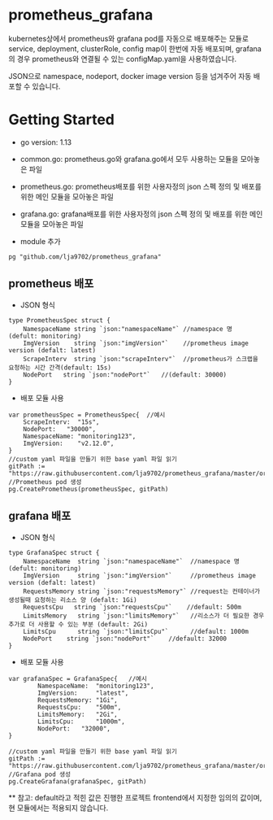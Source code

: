 # prometheus_grafana
kubernetes상에서 prometheus와 grafana pod를 자동으로 배포해주는 모듈로
service, deployment, clusterRole, config map이 한번에 자동 배포되며,
grafana의 경우 prometheus와 연결될 수 있는 configMap.yaml을 사용하였습니다.

JSON으로 namespace, nodeport, docker image version 등을 넘겨주어 자동 배포할 수 있습니다.

# Getting Started
- go version: 1.13
- common.go: prometheus.go와 grafana.go에서 모두 사용하는 모듈을 모아놓은 파일
- prometheus.go: prometheus배포를 위한 사용자정의 json 스펙 정의 및 배포를 위한 메인 모듈을 모아놓은 파일
- grafana.go: grafana배포를 위한 사용자정의 json 스펙 정의 및 배포를 위한 메인 모듈을 모아놓은 파일

- module 추가
```
pg "github.com/lja9702/prometheus_grafana"
```
## prometheus 배포
* JSON 형식
```
type PrometheusSpec struct {
	NamespaceName string `json:"namespaceName"` //namespace 명 (defult: monitoring)
	ImgVersion    string `json:"imgVersion"`    //prometheus image version (defalt: latest)
	ScrapeInterv  string `json:"scrapeInterv"`  //prometheus가 스크랩을 요청하는 시간 간격(default: 15s)
	NodePort   string `json:"nodePort"`   //(default: 30000)
}
```
* 배포 모듈 사용
```
var prometheusSpec = PrometheusSpec{  //예시
    ScrapeInterv:  "15s",
    NodePort:   "30000",
    NamespaceName: "monitoring123",
    ImgVersion:    "v2.12.0",
}
//custom yaml 파일을 만들기 위한 base yaml 파일 읽기
gitPath := "https://raw.githubusercontent.com/lja9702/prometheus_grafana/master/origin_yaml_list/"
//Prometheus pod 생성
pg.CreatePrometheus(prometheusSpec, gitPath)
```
## grafana 배포
* JSON 형식
```
type GrafanaSpec struct {
	NamespaceName  string `json:"namespaceName"`  //namespace 명 (defult: monitoring)
	ImgVersion     string `json:"imgVersion"`     //prometheus image version (defalt: latest)
	RequestsMemory string `json:"requestsMemory"` //request는 컨테이너가 생성될때 요청하는 리소스 양 (defalt: 1Gi)
	RequestsCpu   string `json:"requestsCpu"`    //default: 500m
	LimitsMemory   string `json:"limitsMemory"`   //리소스가 더 필요한 경우 추가로 더 사용할 수 있는 부분 (default: 2Gi)
	LimitsCpu      string `json:"limitsCpu"`      //default: 1000m
	NodePort	string `json:"nodePort"`	//default: 32000
}
```
* 배포 모듈 사용
```
var grafanaSpec = GrafanaSpec{   //예시
  		NamespaceName:  "monitoring123",
  		ImgVersion:     "latest",
  		RequestsMemory: "1Gi",
  		RequestsCpu:    "500m",
  		LimitsMemory:   "2Gi",
  		LimitsCpu:      "1000m",
  		NodePort:	"32000",
}

//custom yaml 파일을 만들기 위한 base yaml 파일 읽기
gitPath := "https://raw.githubusercontent.com/lja9702/prometheus_grafana/master/origin_yaml_list/"
//Grafana pod 생성
pg.CreateGrafana(grafanaSpec, gitPath)
```

** 참고: default라고 적힌 값은 진행한 프로젝트 frontend에서 지정한 임의의 값이며, 현 모듈에서는 적용되지 않습니다.

